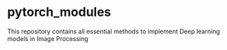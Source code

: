 # pytorch_modules
This repository contains all essential methods to implement Deep learning models in Image Processing 
